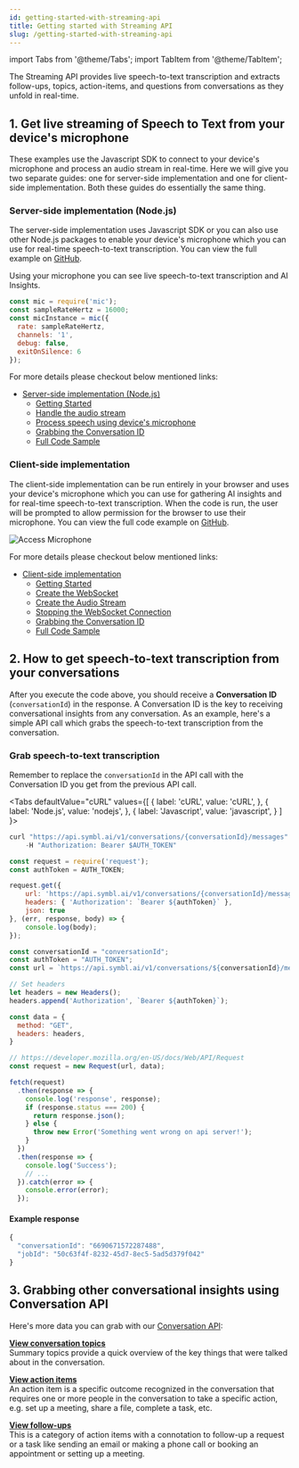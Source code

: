 ```yaml
---
id: getting-started-with-streaming-api
title: Getting started with Streaming API
slug: /getting-started-with-streaming-api
---
```


import Tabs from '@theme/Tabs';
import TabItem from '@theme/TabItem';


The Streaming API provides live speech-to-text transcription and extracts follow-ups, topics, action-items, and questions from conversations as they unfold in real-time.

## 1. Get live streaming of Speech to Text from your device's microphone

These examples use the Javascript SDK to connect to your device's microphone and process an audio stream in real-time. Here we will give you two separate guides: one for server-side implementation and one for client-side implementation. Both these guides do essentially the same thing.

### Server-side implementation (Node.js)

The server-side implementation uses Javascript SDK or you can also use other Node.js packages to enable your device's microphone which you can use for real-time speech-to-text transcription. You can view the full example on [GitHub](https://github.com/symblai/getting-started-samples/tree/master/examples/voice-sdk/realtime-websocket-single-stream).

Using your microphone you can see live speech-to-text transcription and AI Insights.

```js
const mic = require('mic');
const sampleRateHertz = 16000;
const micInstance = mic({
  rate: sampleRateHertz,
  channels: '1',
  debug: false,
  exitOnSilence: 6
});
```

For more details please checkout below mentioned links:

* [Server-side implementation (Node.js)](/docs/javascript-sdk/tutorials/receive-ai-insights-from-your-computer)
  * [Getting Started](/docs/javascript-sdk/tutorials/receive-ai-insights-from-your-computer#getting-started)
  * [Handle the audio stream](/docs/javascript-sdk/tutorials/receive-ai-insights-from-your-computer#handle-the-audio-stream)
  * [Process speech using device's microphone](/docs/javascript-sdk/tutorials/receive-ai-insights-from-your-computer#process-speech-using-devices-microphone)
  * [Grabbing the Conversation ID](/docs/javascript-sdk/tutorials/receive-ai-insights-from-your-computer#grabbing-the-conversation-id)
  * [Full Code Sample](/docs/javascript-sdk/tutorials/receive-ai-insights-from-your-computer#full-code-sample)

### Client-side implementation

The client-side implementation can be run entirely in your browser and uses your device's microphone which you can use for gathering AI insights and for real-time speech-to-text transcription. When the code is run, the user will be prompted to allow permission for the browser to use their microphone. You can view the full code example on [GitHub](https://github.com/symblai/real-time-speech-recognition-with-websockets).


![Access Microphone](/img/access_microphone.png)

For more details please checkout below mentioned links:

* [Client-side implementation](/docs/streamingapi/tutorials/receive-ai-insights-from-your-web-browser)
  * [Getting Started](/docs/streamingapi/tutorials/receive-ai-insights-from-your-web-browser#getting-started)
  * [Create the WebSocket](/docs/streamingapi/tutorials/receive-ai-insights-from-your-web-browser#create-the-websocket)
  * [Create the Audio Stream](/docs/streamingapi/tutorials/receive-ai-insights-from-your-web-browser#create-the-audio-stream)
  * [Stopping the WebSocket Connection](/docs/streamingapi/tutorials/receive-ai-insights-from-your-web-browser#stopping-the-websocket-connection)
  * [Grabbing the Conversation ID](/docs/streamingapi/tutorials/receive-ai-insights-from-your-web-browser#grabbing-the-conversation-id)
  * [Full Code Sample](/docs/streamingapi/tutorials/receive-ai-insights-from-your-web-browser#full-code-sample)

## 2. How to get speech-to-text transcription from your conversations

After you execute the code above, you should receive a **Conversation ID** (`conversationId`) in the response. A Conversation ID is the key to receiving conversational insights from any conversation. As an example, here's a simple API call which grabs the speech-to-text transcription from the conversation.

### Grab speech-to-text transcription

Remember to replace the `conversationId` in the API call with the Conversation ID you get from the previous API call.

<Tabs
  defaultValue="cURL"
  values={[
    { label: 'cURL', value: 'cURL', },
    { label: 'Node.js', value: 'nodejs', },
    { label: 'Javascript', value: 'javascript', }
  ]
}>
<TabItem value="cURL">

```js
curl "https://api.symbl.ai/v1/conversations/{conversationId}/messages" \
    -H "Authorization: Bearer $AUTH_TOKEN"
```

</TabItem>

<TabItem value="nodejs">

```js
const request = require('request');
const authToken = AUTH_TOKEN;

request.get({
    url: 'https://api.symbl.ai/v1/conversations/{conversationId}/messages',
    headers: { 'Authorization': `Bearer ${authToken}` },
    json: true
}, (err, response, body) => {
    console.log(body);
});
```

</TabItem>
<TabItem value="javascript">

```js
const conversationId = "conversationId";
const authToken = "AUTH_TOKEN";
const url = `https://api.symbl.ai/v1/conversations/${conversationId}/messages`;

// Set headers
let headers = new Headers();
headers.append('Authorization', `Bearer ${authToken}`);

const data = {
  method: "GET",
  headers: headers,
}

// https://developer.mozilla.org/en-US/docs/Web/API/Request
const request = new Request(url, data);

fetch(request)
  .then(response => {
    console.log('response', response);
    if (response.status === 200) {
      return response.json();
    } else {
      throw new Error('Something went wrong on api server!');
    }
  })
  .then(response => {
    console.log('Success');
    // ...
  }).catch(error => {
    console.error(error);
  });
```
</TabItem>
</Tabs>

#### Example response

```js
{
  "conversationId": "6690671572287488",
  "jobId": "50c63f4f-8232-45d7-8ec5-5ad5d379f042"
}
```


## 3. Grabbing other conversational insights using Conversation API


Here's more data you can grab with our [Conversation API](/docs/conversation-api/introduction):


**[View conversation topics](/docs/conversation-api/get-topics)**<br />
Summary topics provide a quick overview of the key things that were talked about in the conversation.

**[View action items](/docs/conversation-api/action-items)**<br />
An action item is a specific outcome recognized in the conversation that requires one or more people in the conversation to take a specific action, e.g. set up a meeting, share a file, complete a task, etc.

**[View follow-ups](/docs/conversation-api/follow-ups)**<br />
This is a category of action items with a connotation to follow-up a request or a task like sending an email or making a phone call or booking an appointment or setting up a meeting.
